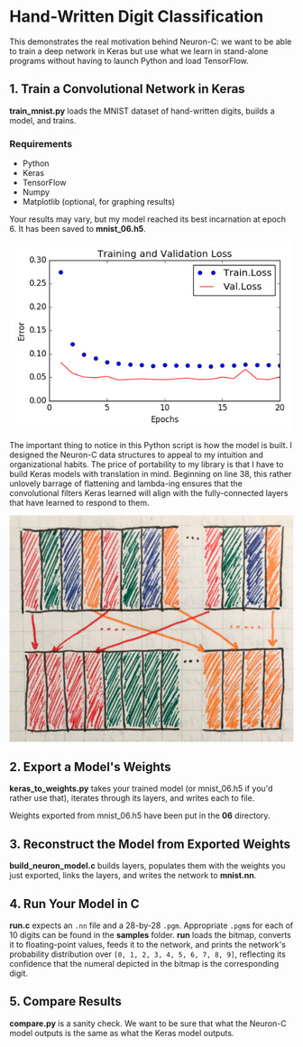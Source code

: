 # Hand-Written Digit Classification

This demonstrates the real motivation behind Neuron-C: we want to be able to train a deep network in Keras but use what we learn in stand-alone programs without having to launch Python and load TensorFlow.

## 1. Train a Convolutional Network in Keras

**train_mnist.py** loads the MNIST dataset of hand-written digits, builds a model, and trains. 

### Requirements
- Python
- Keras
- TensorFlow
- Numpy
- Matplotlib (optional, for graphing results)

Your results may vary, but my model reached its best incarnation at epoch 6. It has been saved to **mnist_06.h5**.

![Training and Validation Loss](https://github.com/EricCJoyce/Neuron-C/blob/master/examples/mnist/loss.png "loss.png")

The important thing to notice in this Python script is how the model is built. I designed the Neuron-C data structures to appeal to my intuition and organizational habits. The price of portability to my library is that I have to build Keras models with translation in mind. Beginning on line 38, this rather unlovely barrage of flattening and lambda-ing ensures that the convolutional filters Keras learned will align with the fully-connected layers that have learned to respond to them.

![Sketch of Filter Alignment](https://github.com/EricCJoyce/Neuron-C/blob/master/examples/mnist/filter_alignment.png "filter_alignment.png")

## 2. Export a Model's Weights

**keras_to_weights.py** takes your trained model (or mnist_06.h5 if you'd rather use that), iterates through its layers, and writes each to file.

Weights exported from mnist_06.h5 have been put in the **06** directory.

## 3. Reconstruct the Model from Exported Weights

**build_neuron_model.c** builds layers, populates them with the weights you just exported, links the layers, and writes the network to **mnist.nn**.

## 4. Run Your Model in C

**run.c** expects an `.nn` file and a 28-by-28 `.pgm`. Appropriate `.pgm`s for each of 10 digits can be found in the **samples** folder. **run** loads the bitmap, converts it to floating-point values, feeds it to the network, and prints the network's probability distribution over `[0, 1, 2, 3, 4, 5, 6, 7, 8, 9]`, reflecting its confidence that the numeral depicted in the bitmap is the corresponding digit.

## 5. Compare Results

**compare.py** is a sanity check. We want to be sure that what the Neuron-C model outputs is the same as what the Keras model outputs.
